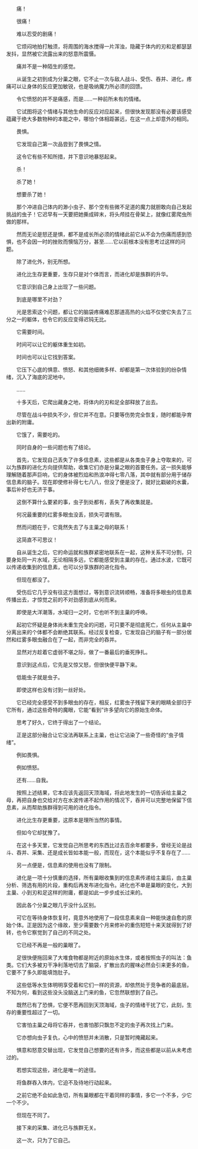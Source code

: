 　　痛！

　　很痛！

　　难以忍受的剧痛！

　　它烦闷地拍打触须，将周围的海水搅得一片浑浊，隐藏于体内的刃和足都瑟瑟发抖，显然被它流露出来的怒意所震慑。

　　痛并不是一种陌生的感觉。

　　从诞生之初到成为分巢之眼，它不止一次与敌人战斗、受伤、吞并、进化，疼痛可以让身体的反应更加敏锐，也是吸纳魔力所必须的回馈。

　　令它愤怒的并不是痛感，而是……一种前所未有的情绪。

　　它试图将这个情绪与其他生命的反应对应起来，但很快发现那没有必要该感受蕴藏于绝大多数物种的本能之中，哪怕个体相距甚远，在这一点上却意外的相同。

　　畏惧。

　　它发现自己第一次品尝到了畏惧之情。

　　这令它有些不知所措，并下意识地暴怒起来。

　　杀！

　　杀了她！

　　想要杀了她！

　　那个冲进自己体内的渺小虫子、那个空有些微不足道的魔力就胆敢向自己发起挑战的虫子！它迟早有一天要把她撕成碎末，将头颅挂在骨架上，就像红雾爬虫所做的那样。

　　然而无论是怒还是惧，都不是成长所必须的情绪此前它从不会为伤痛而感到恐惧，也不会因一时的挫败而懊恼万分，甚至……它以前根本没有思考过这样的问题。

　　除了进化外，别无所想。

　　进化比生存更重要，生存只是对个体而言，而进化却是族群的升华。

　　它意识到自己身上出现了一些问题。

　　到底是哪里不对劲？

　　光是思索这个问题，都让它的脑袋疼痛难忍那道高热的火焰不仅使它失去了三分之一的躯体，也令它的反应变得迟钝无比。

　　它需要时间。

　　时间可以让它的躯体重生如初。

　　时间也可以让它找到答案。

　　它压下心底的惧意、愤怒、和其他细微多样、却都是第一次体验到的纷杂情绪，沉入了海底的泥地中。

　　……

　　十多天后，它爬出藏身之地，将体内的刃和足全部释放了出去。

　　尽管在战斗中损失不少，但它并不在意。只要等伤势完全恢复，随时都能孕育出新的附庸。

　　它饿了，需要吃的。

　　同时自身的一些问题也有了结论。

　　首先，它发现自己丢失了许多信息素，这些都是从各类虫子身上夺取来的，可以为族群的进化方向提供帮助，收集它们亦是分巢之眼的首要任务。这一损失能够理解随着那声巨响，它的身体被烈焰和热浪冲得七零八落，其中就有部分用于储存信息素的脑子。现在即使修补得七七八八，但没了便是没了，就好比戳破的水囊，事后补好也无济于事。

　　这倒不算什么要紧的事，虫子到处都有，丢失了再收集就是。

　　何况最重要的红雾多眼虫没丢，损失可谓有限。

　　然而问题在于，它竟然失去了与主巢之母的联系！

　　这简直不可思议！

　　自从诞生之后，它的命运就和族群紧密地联系在一起，这种关系不可分割，只要身处同一片水域，无论相隔多远，它都能感受到主巢的存在。通过水波，它既可以传递收集到的信息素，也可以分享族群的进化指令。

　　但现在都没了。

　　受伤后它几乎没有往这方面想过，等到意识流转顺畅，准备将多眼虫的信息素传播出去，才惊觉之前的不对劲感到底从何而来。

　　即使是大洋潮落，水域归一之时，它也听不到主巢的呼唤。

　　起初它怀疑是身体尚未重生完全的问题，可只要不是彻底死亡，任何从主巢中分离出来的个体都不会断绝其联系。经过反复检查，它发现自己的脑子有一部分居然和红雾多眼虫融合在了一起，而非完全的吞并。

　　显然对方趁着它虚弱不堪之际，做了一番最后的垂死挣扎。

　　意识到这点后，它先是又惊又怒，但很快便平静下来。

　　低能虫子就是虫子。

　　即使这样也没有讨到一丝好处。

　　它已经完全感受不到多眼虫的存在，相反，红雾虫子残留下来的眼睛全部归于它所有，通过这些奇特的魔眼，它能“看到”许多望向它的原始生命体。

　　思考了好久，它终于得出了一个结论。

　　正是这部分融合让它没法再联系上主巢，也让它沾染了一些奇怪的“虫子情绪”。

　　例如畏惧。

　　例如愤怒。

　　还有……自我。

　　按照上述结果，它本应该先返回天顶海域，将此地发生的一切告诉给主巢之母，再把自身也交给对方在水波传递不起作用的情况下，吞并可以完整地保留下信息素，从而帮助族群得到可用的进化指令。

　　进化比生存更重要，这原本是理所当然的事情。

　　但如今它却犹豫了。

　　在这十多天里，它发觉自己所思考的东西比过去百余年都要多，曾经无论是战斗、吞并、采集、还是成长皆如本能一般，而现在，这个本能似乎不复存在了……

　　另一点便是，信息素的使用也没有了限制。

　　进化是一项十分慎重的选择，所有巢眼收集到的信息素传递给主巢后，由主巢分析、筛选有用的片段，重构后再发布进化指令。进化也不单是巢眼的变化，大到主巢、小到刃和足这样的附庸，都是如此一步步成长过来的。

　　因此各个分巢之眼几乎没什么区别。

　　可它在等待身体恢复时，竟意外地使用了一段信息素来自一种能快速自愈的原始个体。正是因为这个缘故，至少需要数个月来修补的重伤短短十来天就得到了好转，也令它察觉到了自己的不同之处。

　　它已经不再是一般的巢眼了。

　　足很快便拖回来了大堆食物都是附近的原始水生体，或者按照虫子的叫法：鱼类。它们大多被刃干净利落地切去了脑袋，扩散出去的腥味必然会引来更多的鱼，它要不了多久即能填饱肚子。

　　这些低等水生体明明享受着和它们一样的资源，却依然处于竞争者的最底层。不知为何，看到这些没头没脑送上门来的鱼，它忽然联想到了自己。

　　既然已有了恐惧，它便不愿再回到天顶海域，虫子的情绪干扰了它，此刻，生存的重要性超过了一切。

　　它害怕主巢之母将它吞并，也害怕那只飘忽不定的虫子再次找上门来。

　　它亦想向虫子复仇，心中的愤怒并未消散，只是暂时掩藏起来。

　　惧意和怒意交替出现，它发觉自己想要的还有许多，而这些都是以前从未考虑过的。

　　若想实现这些，进化是唯一的途径。

　　将鱼群吞入体内，它迫不及待地行动起来。

　　之前它绝不会如此急切，所有巢眼都在干着同样的事情，多它一个不多，少它一个不少。

　　但现在不同了。

　　接下来的采集、进化已与族群无关。

　　这一次，只为了它自己。
